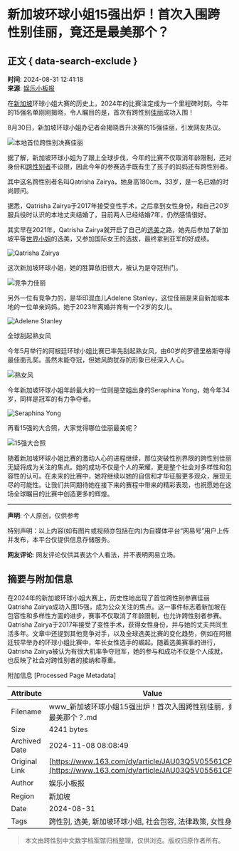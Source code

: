 # 新加坡环球小姐15强出炉！首次入围跨性别佳丽，竟还是最美那个？

## 正文 { data-search-exclude }


**时间**: 2024-08-31 12:41:18  
**来源**: [娱乐小板报](https://www.163.com/dy/media/T1672719696533.html)

在[新加坡](https://ent.163.com/keywords/6/b/65b052a05761/1.html)环球小姐大赛的历史上，2024年的比赛注定成为一个里程碑时刻。今年的15强名单刚刚揭晓，令人瞩目的是，首次有跨性别[佳丽](https://ent.163.com/keywords/4/7/4f734e3d/1.html)成功入围！

8月30日，新加坡环球小姐办记者会揭晓晋升决赛的15强佳丽，引发网友热议。

![本地首位跨性别决赛佳丽](https://nimg.ws.126.net/?url=http%3A%2F%2Fdingyue.ws.126.net%2F2024%2F0831%2Fcb70e9aaj00sj2fn400dpd000hs009zm.jpg&thumbnail=660x2147483647&quality=80&type=jpg)

据了解，新加坡环球小姐为了跟上全球步伐，今年的比赛不仅取消年龄限制，还对身份和[跨性别者](https://ent.163.com/keywords/8/e/8de86027522b8005/1.html)不设限，因此今年的参赛选手既有生了孩子的妈妈还有跨性别者。

其中这名跨性别者名叫Qatrisha Zairya，她身高180cm，33岁，是一名已婚的时尚顾问。

据悉，Qatrisha Zairya于2017年接受变性手术，之后拿到女性身份，和自己20岁服兵役时认识的本地丈夫结婚了，目前两人已经结婚7年，仍然感情很好。

其实早在2021年，Qatrisha Zairya就开启了自己的[选美](https://ent.163.com/keywords/9/0/90097f8e/1.html)之路，她先后参加了新加坡平等[世界小姐](https://ent.163.com/keywords/4/1/4e16754c5c0f59d0/1.html)的选美，又参加国际女王的选拔，最终拿到亚军的好成绩。

![Qatrisha Zairya](https://nimg.ws.126.net/?url=http%3A%2F%2Fdingyue.ws.126.net%2F2024%2F0831%2Fa49f3f80j00sj2fn500tid000hs00mhm.jpg&thumbnail=660x2147483647&quality=80&type=jpg)

这次新加坡环球小姐，她的胜算依旧很大，被认为是夺冠热门。

![竞争力佳丽](https://nimg.ws.126.net/?url=http%3A%2F%2Fdingyue.ws.126.net%2F2024%2F0831%2F2a28e214j00sj2fn500zud000hs00r6m.jpg&thumbnail=660x2147483647&quality=80&type=jpg)

另外一位有竞争力的，是华印混血儿Adelene Stanley，这位佳丽是来自新加坡本地的一位单亲妈妈。她于2023年离婚并育有一个2岁的女儿。

![Adelene Stanley](https://nimg.ws.126.net/?url=http%3A%2F%2Fdingyue.ws.126.net%2F2024%2F0831%2F02008f5fj00sj2fn400b5d000hs00bcm.jpg&thumbnail=660x2147483647&quality=80&type=jpg)

全球刮起熟女风

今年5月举行的阿根廷环球小姐比赛已率先刮起熟女风，由60岁的罗德里格斯夺得最佳面孔奖。虽然未能夺冠，但她风韵犹存的形象已经深入人心。

![熟女风](https://nimg.ws.126.net/?url=http%3A%2F%2Fdingyue.ws.126.net%2F2024%2F0831%2F5f79d536j00sj2fn400h6d000hs00h9m.jpg&thumbnail=660x2147483647&quality=80&type=jpg)

今年新加坡环球小姐年龄最大的一位则是空姐出身的Seraphina Yong，她今年34岁，同样是冠军的有力争夺者。

![Seraphina Yong](https://nimg.ws.126.net/?url=http%3A%2F%2Fdingyue.ws.126.net%2F2024%2F0831%2F0711932bj00sj2fn4009qd000hs00bim.jpg&thumbnail=660x2147483647&quality=80&type=jpg)

再看15强的大合照，大家觉得哪位佳丽最美呢？

![15强大合照](https://nimg.ws.126.net/?url=http%3A%2F%2Fdingyue.ws.126.net%2F2024%2F0831%2Fe3ac3885j00sj2fn400gld000hs00c5m.jpg&thumbnail=660x2147483647&quality=80&type=jpg)

随着新加坡环球小姐比赛的激动人心的进程继续，那位突破性别界限的跨性别佳丽无疑将成为关注的焦点。她的成功不仅是个人的荣耀，更是整个社会对多样性和包容性的认可。在未来的比赛中，她将继续以她的自信和才华征服更多观众，展现无尽的可能性。让我们共同期待她在接下来的赛程中带来的精彩表现，也祝愿她在这场全球瞩目的比赛中创造更多的辉煌。

---

**声明**: 个人原创，仅供参考

特别声明：以上内容(如有图片或视频亦包括在内)为自媒体平台“网易号”用户上传并发布，本平台仅提供信息存储服务。

**网友评论**: 网友评论仅供其表达个人看法，并不表明网易立场。

## 摘要与附加信息

<!-- tcd_abstract -->
在2024年的新加坡环球小姐大赛上，历史性地出现了首位跨性别参赛佳丽Qatrisha Zairya成功入围15强，成为公众关注的焦点。这一事件标志着新加坡在包容性和多样性方面的进步，赛事不仅取消了年龄限制，也允许跨性别者参赛。Qatrisha Zairya于2017年接受了变性手术，获得女性身份，并与她的丈夫共同生活多年。文章中还提到其他竞争对手，以及全球选美比赛的变化趋势，例如在阿根廷较早举办的环球小姐比赛中，年长女性选手的崛起。随着选美赛事的进行，Qatrisha Zairya被认为有很大机率争夺冠军，她的参与和成功不仅是个人成就，也反映了社会对跨性别者的接纳和尊重。
<!-- tcd_abstract_end -->

附加信息 [Processed Page Metadata]

| Attribute       | Value                                  |
|-----------------|----------------------------------------|
| Filename        | www_新加坡环球小姐15强出炉！首次入围跨性别佳丽，竟还是最美那个？.md                             |
| Size            | 4241 bytes                           |
| Archived Date   | 2024-11-08 08:08:49                             |
| Original Link   | [https://www.163.com/dy/article/JAU03Q5V05561CPZ.html](https://www.163.com/dy/article/JAU03Q5V05561CPZ.html)                       |
| Author          | 娱乐小板报                               |
| Region          | 新加坡                               |
| Date            | 2024-08-31                                 |
| Tags            | 跨性别, 选美, 新加坡环球小姐, 社会包容, 法律政策, 女性身份                                 |
>
> 本文由跨性别中文数字档案馆归档整理，仅供浏览。版权归原作者所有。
>